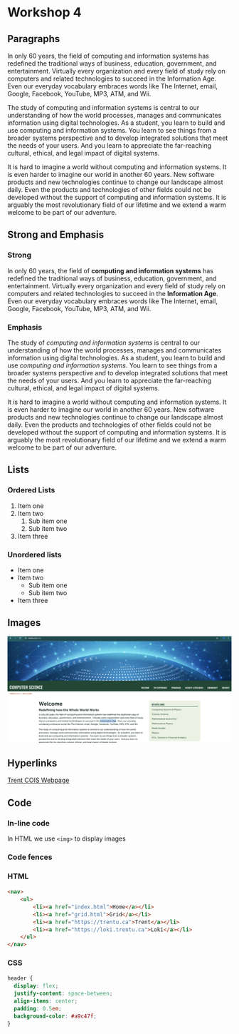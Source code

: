 # Workshop 4

## Paragraphs

In only 60 years, the field of computing and information systems has redefined the traditional ways of business, education, government, and entertainment.  Virtually every organization and every field of study rely on computers and related technologies to succeed in the Information Age.  Even our everyday vocabulary embraces words like The Internet, email, Google, Facebook, YouTube, MP3, ATM, and Wii.

The study of computing and information systems is central to our understanding of how the world processes, manages and communicates information using digital technologies.  As a student, you learn to build and use computing and information systems.  You learn to see things from a broader systems perspective and to develop integrated solutions that meet the needs of your users.  And you learn to appreciate the far-reaching cultural, ethical, and legal impact of digital systems.

It is hard to imagine a world without computing and information systems.  It is even harder to imagine our world in another 60 years.  New software products and new technologies continue to change our landscape almost daily.  Even the products and technologies of other fields could not be developed without the support of computing and information systems.  It is arguably the most revolutionary field of our lifetime and we extend a warm welcome to be part of our adventure. 

## Strong and Emphasis

### Strong

In only 60 years, the field of **computing and information systems** has redefined the traditional ways of business, education, government, and entertainment.  Virtually every organization and every field of study rely on computers and related technologies to succeed in the __Information Age__.  Even our everyday vocabulary embraces words like The Internet, email, Google, Facebook, YouTube, MP3, ATM, and Wii.

### Emphasis

The study of _computing and information systems_ is central to our understanding of how the world processes, manages and communicates information using digital technologies.  As a student, you learn to build and use _computing and information systems_.  You learn to see things from a broader systems perspective and to develop integrated solutions that meet the needs of your users.  And you learn to appreciate the far-reaching cultural, ethical, and legal impact of digital systems.

It is hard to imagine a world without computing and information systems.  It is even harder to imagine our world in another 60 years.  New software products and new technologies continue to change our landscape almost daily.  Even the products and technologies of other fields could not be developed without the support of computing and information systems.  It is arguably the most revolutionary field of our lifetime and we extend a warm welcome to be part of our adventure. 

## Lists

### Ordered Lists

1. Item one
2. Item two
    1. Sub item one
    2. Sub item two
3. Item three

### Unordered lists

- Item one
- Item two
    - Sub item one
    - Sub item two
- Item three

## Images

![Preview of webpage for COIS at Trent University](./img/screenshot.png)

## Hyperlinks

[Trent COIS Webpage](https://www.trentu.ca/cois/)

## Code

### In-line code

In HTML we use `<img>` to display images

### Code fences

### HTML

```html
<nav>
    <ul>
        <li><a href="index.html">Home</a></li>
        <li><a href="grid.html">Grid</a></li>
        <li><a href="https://trentu.ca">Trent</a></li>
        <li><a href="https://loki.trentu.ca">Loki</a></li>
    </ul>
</nav>
```

### CSS

```css
header {
  display: flex;
  justify-content: space-between;
  align-items: center;
  padding: 0.5em;
  background-color: #a9c47f;
}
```